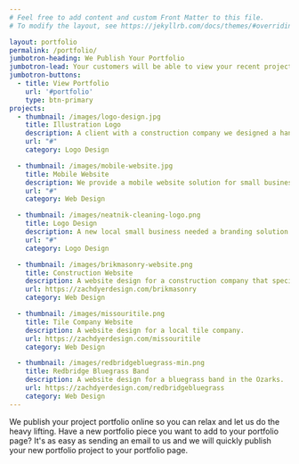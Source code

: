 ```yaml
---
# Feel free to add content and custom Front Matter to this file.
# To modify the layout, see https://jekyllrb.com/docs/themes/#overriding-theme-defaults

layout: portfolio
permalink: /portfolio/
jumbotron-heading: We Publish Your Portfolio
jumbotron-lead: Your customers will be able to view your recent projects from any smart phone device.
jumbotron-buttons:
  - title: View Portfolio
    url: '#portfolio'
    type: btn-primary
projects: 
  - thumbnail: /images/logo-design.jpg
    title: Illustration Logo
    description: A client with a construction company we designed a hand crafted and illustrated art style with a rustic feel.
    url: "#"
    category: Logo Design

  - thumbnail: /images/mobile-website.jpg
    title: Mobile Website
    description: We provide a mobile website solution for small business owners who have customers who use their smart phone devices.
    url: "#"
    category: Web Design

  - thumbnail: /images/neatnik-cleaning-logo.png
    title: Logo Design
    description: A new local small business needed a branding solution for their marketing. We designed a logo for them with a custom cartoon mascot. 
    url: "#"
    category: Logo Design

  - thumbnail: /images/brikmasonry-website.png
    title: Construction Website
    description: A website design for a construction company that specialized in exotic brick laying.
    url: https://zachdyerdesign.com/brikmasonry
    category: Web Design

  - thumbnail: /images/missouritile.png
    title: Tile Company Website
    description: A website design for a local tile company.
    url: https://zachdyerdesign.com/missouritile
    category: Web Design

  - thumbnail: /images/redbridgebluegrass-min.png
    title: Redbridge Bluegrass Band
    description: A website design for a bluegrass band in the Ozarks.
    url: https://zachdyerdesign.com/redbridgebluegrass
    category: Web Design
---
```


We publish your project portfolio online so you can relax and let us do the heavy lifting. Have a new portfolio piece you want to add to your portfolio page? It's as easy as sending an email to us and we will quickly publish your new portfolio project to your portfolio page.